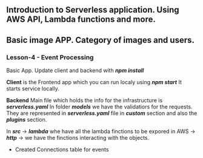 
## Introduction to Serverless application. Using AWS API, Lambda functions and more.
## Basic image APP. Category of images and users.

### Lesson-4 - Event Processing

Basic App. Update client and backend with ***npm install***

**Client** is the Frontend app which you can run localy using
***npm start***
It starts service locally.

**Backend** 
Main file which holds the info for the infrastructure is ***serverless.yaml***
In folder ***models*** we have the validatiors for the requests. They are represented in ***serverless.yaml*** file in 
***custom*** section and also the ***plugins*** section.

In ***src*** -> ***lambda*** whe have all the lambda finctions to be expored in AWS -> ***http*** -> we have the finctions interacting with the objects.

- Created Connections table for events
